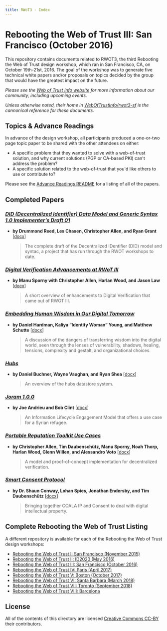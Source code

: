 ```yaml
---
title: RWoT3 - Index
---
```


# Rebooting the Web of Trust III: San Francisco (October 2016)

This repository contains documents related to RWOT3, the third Rebooting the Web of Trust design workshop, which ran in San Francisco, CA, on October 19th-21st, 2016. The goal of the workshop was to generate five technical white papers and/or proposals on topics decided by the group that would have the greatest impact on the future.

_Please see the [Web of Trust Info website](http://www.weboftrust.info/) for more information about our community, including upcoming events._

*Unless otherwise noted, their home in [WebOfTrustInfo/rwot3-sf](https://github.com/WebOfTrustInfo/rwot3-sf) is the cannonical reference for these documents.*


## Topics & Advance Readings

In advance of the design workshop, all participants produced a one-or-two page topic paper to be shared with the other attendees on either:

* A specific problem that they wanted to solve with a web-of-trust solution, and why current solutions (PGP or CA-based PKI) can't address the problem?
*  A specific solution related to the web-of-trust that you'd like others to use or contribute to?

Please see the [Advance Readings README](topics-and-advance-readings) for a listing of all of the papers.

## Completed Papers

### [*DID (Decentralized Identifier) Data Model and Generic Syntax 1.0 Implementer’s Draft 01*](final-documents/did-implementer-draft-10.pdf)



* **by Drummond Reed, Les Chasen, Christopher Allen, and Ryan Grant** [[docx](https://github.com/WebOfTrustInfo/rwot3-sf/raw/master/final-documents/did-implementer-draft-10.docx?raw=true)]
  > The complete draft of the Decentralized IDentifier (DID) model and syntac, a project that has run through the RWOT workshops to date.

### [*Digital Verification Advancements at RWoT III*](final-documents/digital-verification-advancements.pdf)

* **by Manu Sporny with Christopher Allen, Harlan Wood, and Jason Law** [[docx](https://github.com/WebOfTrustInfo/rwot3-sf/raw/master/final-documents/digital-verification-advancements.docx?raw=true)]
  > A short overview of enhancements to Digital Verification that came out of RWOT III.

### [*Embedding Human Wisdom in Our Digital Tomorrow*](final-documents/WisdomEmbedding-Human-Wisdom-in-Our-Digital-Tomorrow.pdf)

* **by Daniel Hardman, Kaliya “Identity Woman” Young, and Matthew Schutte** [[docx](https://github.com/WebOfTrustInfo/rwot3-sf/raw/master/final-documents/WisdomEmbedding-Human-Wisdom-in-Our-Digital-Tomorrow.docx?raw=true)]
  > A discussion of the dangers of transferring wisdom into the digital world, seen through the lenses of vulnerability, shadows, healing, tensions, complexity and gestalt, and organizational choices.

### [*Hubs*](final-documents/hubs.pdf)

* **by Daniel Buchner, Wayne Vaughan, and Ryan Shea** [[docx](https://github.com/WebOfTrustInfo/rwot3-sf/raw/master/final-documents/hubs.docx?raw=true)]
  > An overview of the hubs datastore system.

### [*Joram 1.0.0*](final-documents/joram-engagement-model.pdf)

* **by Joe Andrieu and Bob Clint** [[docx](https://github.com/WebOfTrustInfo/rwot3-sf/raw/master/final-documents/joram-engagement-model.docx?raw=true)]
  > An Information Lifecycle Engagement Model that offers a use case for a Syrian refugee.

### [*Portable Reputation Toolkit Use Cases*](final-documents/reputation-toolkit.pdf)

* **by Christopher Allen, Tim Daubenschütz, Manu Sporny, Noah Thorp, Harlan Wood, Glenn Willen, and Alessandro Voto** [[docx](https://github.com/WebOfTrustInfo/rwot3-sf/raw/master/final-documents/reputation-toolkit.docx?raw=true)]
  > A model and proof-of-concept implementation for decentralized verification.

### [*Smart Consent Protocol*](final-documents/smart-consent-protocol.pdf)

* **by Dr. Shaun Conway, Lohan Spies, Jonathan Endersby, and Tim Daubenschütz** [[docx](https://github.com/WebOfTrustInfo/rwot3-sf/raw/master/final-documents/smart-consent-protocol.docx?raw=true)]
  > Bringing together COALA IP and Consent to deal with digital intellectual property.


## Complete Rebooting the Web of Trust Listing

A different repository is available for each of the Rebooting the Web of Trust design workshops:

* [Rebooting the Web of Trust I: San Francisco (November 2015)](../RWoT1/)
* [Rebooting the Web of Trust II: ID2020 (May 2016)](../RWoT2)
* [Rebooting the Web of Trust III: San Francisco (October 2016)](../RWoT3)
* [Rebooting the Web of Trust IV: Paris (April 2017)](../RWoT4)
* [Rebooting the Web of Trust V: Boston (October 2017)](../RWoT5)
* [Rebooting the Web of Trust VI: Santa Barbara (March 2018)](../RWoT5)
* [Rebooting the Web of Trust VII: Toronto (September 2018)](../RWoT7)
* [Rebooting the Web of Trust VIII: Barcelona](../RWoT8)

## License

All of the contents of this directory are licensed [Creative Commons CC-BY](../LICENSE-CC-BY-4.0/) their contributors.
